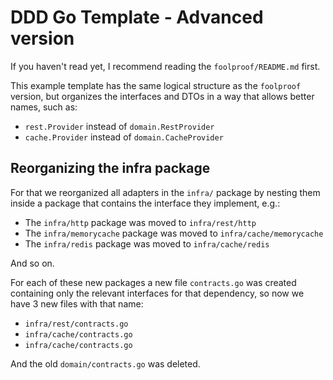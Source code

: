 # DDD Go Template - Advanced version

If you haven't read yet, I recommend reading the `foolproof/README.md` first.

This example template has the same logical structure as the `foolproof` version,
but organizes the interfaces and DTOs in a way that allows better names, such as:

- `rest.Provider` instead of `domain.RestProvider`
- `cache.Provider` instead of `domain.CacheProvider`

## Reorganizing the infra package

For that we reorganized all adapters in the `infra/` package by nesting
them inside a package that contains the interface they implement, e.g.:

- The `infra/http` package was moved to `infra/rest/http`
- The `infra/memorycache` package was moved to `infra/cache/memorycache`
- The `infra/redis` package was moved to `infra/cache/redis`

And so on.

For each of these new packages a new file `contracts.go` was created containing
only the relevant interfaces for that dependency, so now we have 3 new files with that name:

- `infra/rest/contracts.go`
- `infra/cache/contracts.go`
- `infra/cache/contracts.go`

And the old `domain/contracts.go` was deleted.
